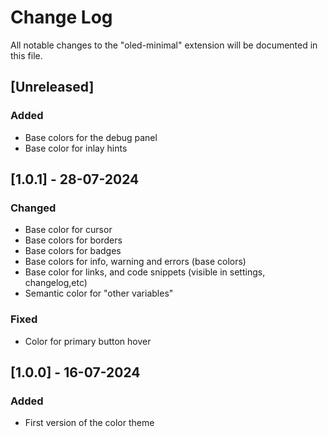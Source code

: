 # Change Log

All notable changes to the "oled-minimal" extension will be documented in this file.

## [Unreleased]

### Added

- Base colors for the debug panel
- Base color for inlay hints

## [1.0.1] - 28-07-2024

### Changed

- Base color for cursor
- Base colors for borders
- Base colors for badges
- Base colors for info, warning and errors (base colors)
- Base color for links, and code snippets (visible in settings, changelog,etc)
- Semantic color for "other variables"

### Fixed

- Color for primary button hover

## [1.0.0] - 16-07-2024

### Added

- First version of the color theme

